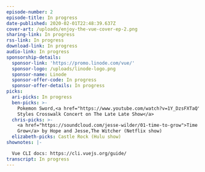 ```yaml
---
episode-number: 2
episode-title: In progress
date-published: 2020-02-01T22:48:39.637Z
cover-art: /uploads/enjoy-the-vue-cover-ep-2.png
sharing-link: In progress
rss-link: In progress
download-link: In progress
audio-link: In progress
sponsorship-details:
  sponsor-link: 'https://promo.linode.com/vue/'
  sponsor-logo: /uploads/linode-logo.png
  sponsor-name: Linode
  sponsor-offer-code: In progress
  sponsor-offer-details: In progress
picks:
  ari-picks: In progress
  ben-picks: >-
    Pokemon Sword,<a href="https://www.youtube.com/watch?v=1Y_DzsFXTaQ">Harry
    Styles Crosswalk Concert on The Late Late Show</a>
  chris-picks: >-
    <a href="https://soundcloud.com/jesse-wilder/01-time-to-grow">Time to
    Grow</a> by Hope and Jesse,The Witcher (Netflix show)
  elizabeth-picks: Castle Rock (Hulu show)
shownotes: |-

  Vue CLI docs: https://cli.vuejs.org/guide/
transcript: In progress
---
```


